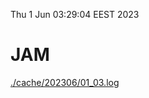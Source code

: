 Thu  1 Jun 03:29:04 EEST 2023
# JAM
<a href='./cache/202306/01_03.log'>./cache/202306/01_03.log</a>

